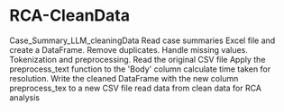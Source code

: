 # RCA-CleanData
Case_Summary_LLM_cleaningData
 Read case summaries Excel file and create a DataFrame.
 Remove duplicates.
 Handle missing values.
 Tokenization and preprocessing.
 Read the original CSV file
 Apply the preprocess_text function to the 'Body' column
 calculate time taken for resolution.
 Write the cleaned DataFrame with the new column preprocess_tex to a new CSV file
 read data from clean data for RCA analysis
